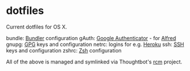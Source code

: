 dotfiles
========

Current dotfiles for OS X.

bundle: [Bundler](http://bundler.io/) configuration
gAuth: [Google Authenticator](https://code.google.com/p/google-authenticator/) - for [Alfred](http://www.alfredapp.com/)
gnupg: [GPG](https://www.gnupg.org/) keys and configuration
netrc: logins for e.g. [Heroku](heroku.com)
ssh: [SSH](http://www.openssh.com/) keys and configuration
zshrc: [Zsh](http://www.zsh.org/) configuration

All of the above is managed and symlinked via Thoughtbot's [rcm](http://robots.thoughtbot.com/rcm-for-rc-files-in-dotfiles-repos) project.

